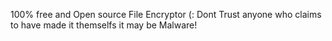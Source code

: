 100% free and Open source File Encryptor (:
Dont Trust anyone who claims to have made it themselfs it may be Malware!
